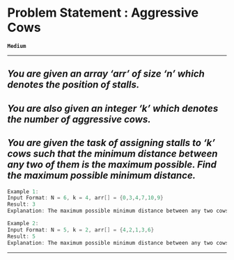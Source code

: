 # Problem Statement : Aggressive Cows

**`Medium`**

---

## _You are given an array ‘arr’ of size ‘n’ which denotes the position of stalls._

## _You are also given an integer ‘k’ which denotes the number of aggressive cows._

## _You are given the task of assigning stalls to ‘k’ cows such that the minimum distance between any two of them is the maximum possible. Find the maximum possible minimum distance._

```cpp
Example 1:
Input Format: N = 6, k = 4, arr[] = {0,3,4,7,10,9}
Result: 3
Explanation: The maximum possible minimum distance between any two cows will be 3 when 4 cows are placed at positions {0, 3, 7, 10}. Here the distances between cows are 3, 4, and 3 respectively. We cannot make the minimum distance greater than 3 in any ways.
```

```cpp
Example 2:
Input Format: N = 5, k = 2, arr[] = {4,2,1,3,6}
Result: 5
Explanation: The maximum possible minimum distance between any two cows will be 5 when 2 cows are placed at positions {1, 6}.
```

---
